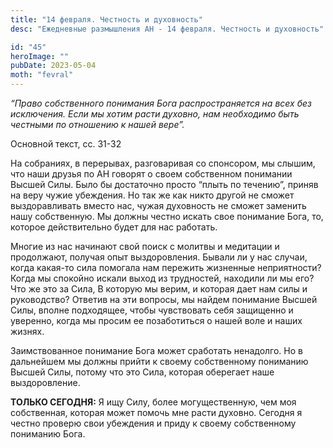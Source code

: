 ```yaml
---
title: "14 февраля. Честность и духовность"
desc: "Ежедневные размышления АН - 14 февраля. Честность и духовность"

id: "45"
heroImage: ""
pubDate: 2023-05-04
moth: "fevral"
---
```


_“Право собственного понимания Бога распространяется на всех без исключения.
Если мы хотим расти духовно, нам необходимо быть честными по отношению к нашей
вере”._

Основной текст, сс. 31-32

На собраниях, в перерывах, разговаривая со спонсором, мы слышим, что наши
друзья по АН говорят о своем собственном понимании Высшей Силы. Было бы
достаточно просто “плыть по течению”, приняв на веру чужие убеждения. Но так
же как никто другой не сможет выздоравливать вместо нас, чужая духовность не
сможет заменить нашу собственную. Мы должны честно искать свое понимание Бога,
то, которое действительно будет для нас работать.

Многие из нас начинают свой поиск с молитвы и медитации и продолжают, получая
опыт выздоровления. Бывали ли у нас случаи, когда какая-то сила помогала нам
пережить жизненные неприятности? Когда мы спокойно искали выход из трудностей,
находили ли мы его? Что же это за Сила, В которую мы верим, и которая дает нам
силы и руководство? Ответив на эти вопросы, мы найдем понимание Высшей Силы,
вполне подходящее, чтобы чувствовать себя защищенно и уверенно, когда мы
просим ее позаботиться о нашей воле и наших жизнях.

Заимствованное понимание Бога может сработать ненадолго. Но в дальнейшем мы
должны прийти к своему собственному пониманию Высшей Силы, потому что это
Сила, которая оберегает наше выздоровление.

**ТОЛЬКО СЕГОДНЯ:** Я ищу Силу, более могущественную, чем моя собственная,
которая может помочь мне расти духовно. Сегодня я честно проверю свои
убеждения и приду к своему собственному пониманию Бога.
